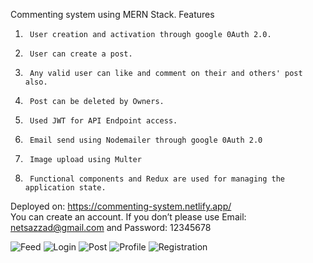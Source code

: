 
Commenting system using MERN Stack.
Features
1.      User creation and activation through google 0Auth 2.0.
2.      User can create a post.
3.      Any valid user can like and comment on their and others' post also.
4.      Post can be deleted by Owners.
5.      Used JWT for API Endpoint access.
6.      Email send using Nodemailer through google 0Auth 2.0
7.      Image upload using Multer
8.      Functional components and Redux are used for managing the application state.
      
Deployed on:  https://commenting-system.netlify.app/    
You can create an account. If you don’t please use Email: netsazzad@gmail.com and
Password: 12345678

![Feed](https://user-images.githubusercontent.com/63356649/119273441-cc790c00-bc2c-11eb-9d14-fca4e07aca28.JPG)
![Login](https://user-images.githubusercontent.com/63356649/119273444-ce42cf80-bc2c-11eb-9971-321108048991.JPG)
![Post](https://user-images.githubusercontent.com/63356649/119273446-cedb6600-bc2c-11eb-8046-137a391e1faa.JPG)
![Profile](https://user-images.githubusercontent.com/63356649/119273448-cf73fc80-bc2c-11eb-8a30-5227f7e2e074.JPG)
![Registration](https://user-images.githubusercontent.com/63356649/119273451-d00c9300-bc2c-11eb-820a-0712ec753588.JPG)
